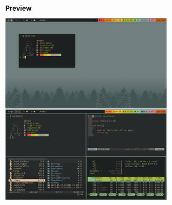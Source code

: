 ## Preview
![ss1](https://raw.githubusercontent.com/akr41/dotfiles/main/Screenshots/scrot-1.png) <br />
![ss2](https://raw.githubusercontent.com/akr41/dotfiles/main/Screenshots/scrot-2.png) <br />
